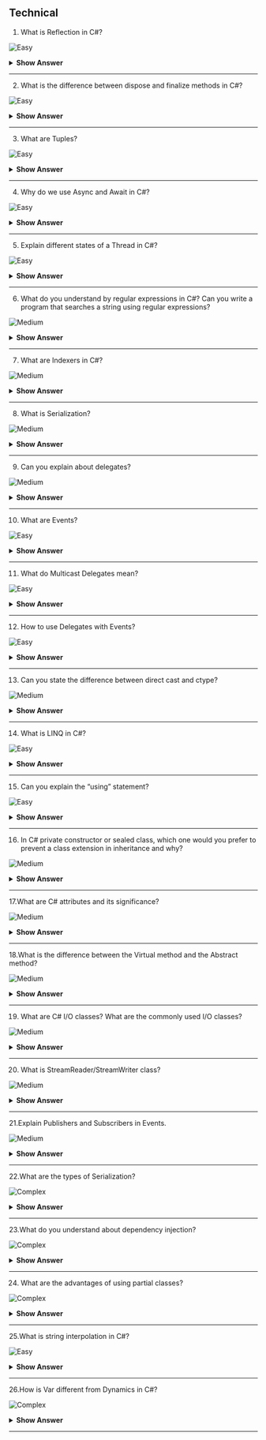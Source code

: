 ## Technical

1.  What is Reflection in C#?

![Easy](https://github.com/revaturelabs/interviewquestions/blob/dev/ComplexityTags/simple%20(2).svg)

<details> <summary> <b> Show Answer </b> </summary>

<blockquote> 
    
- Reflection is the process of describing the metadata of types, methods, and fields in a code. The namespace System. 
- Reflection enables us to obtain data about the loaded assemblies, and the elements within them like classes, methods, and value types.
	
</blockquote> 

</details>

---

2. What is the difference between dispose and finalize methods in C#?

![Easy](https://github.com/revaturelabs/interviewquestions/blob/dev/ComplexityTags/simple%20(2).svg)

<details> <summary> <b> Show Answer </b> </summary>

<blockquote> 

`dispose()` must be explicitly invoked by the user and the `finalize()` is called by the garbage collector when the object is destroyed.

</blockquote>

</details>

---

3. What are Tuples?

![Easy](https://github.com/revaturelabs/interviewquestions/blob/dev/ComplexityTags/simple%20(2).svg)

<details> <summary> <b> Show Answer </b> </summary>

<blockquote> 

Tuples are data structures that hold object properties and contain a sequence of elements of different data types. They were introduced as a `Tuple<T>` class in .NET Framework to avoid the need of creating separate types to hold object properties.

</blockquote>

</details>

---

4. Why do we use Async and Await in C#?

![Easy](https://github.com/revaturelabs/interviewquestions/blob/dev/ComplexityTags/simple%20(2).svg)

<details> <summary> <b> Show Answer </b> </summary>

<blockquote> 

Processes belonging to asynchronous programming run independently of the main or other processes. In C#, using Async and Await keywords for creating asynchronous methods.

</blockquote>

</details>

---

5. Explain different states of a Thread in C#?

![Easy](https://github.com/revaturelabs/interviewquestions/blob/dev/ComplexityTags/simple%20(2).svg)

<details> <summary> <b> Show Answer </b> </summary>

<blockquote> 

A thread in C# can have any of the following states:

Aborted – The thread is dead but has not stopped
Running – The thread is executing
Stopped – The thread has stopped the execution
Suspended – The thread has been suspended
Unstarted – The thread is created but has not started execution yet
WaitSleepJoin – The thread calls sleep, calls wait on another object, and calls join on some other thread

</blockquote>

</details>

---

6. What do you understand by regular expressions in C#? Can you write a program that searches a string using regular expressions?

![Medium](https://github.com/revaturelabs/interviewquestions/blob/dev/ComplexityTags/Medium%20(2).svg)

<details> <summary> <b> Show Answer </b> </summary>

<blockquote>

A regular expression is a template for matching a set of inputs. It can consist of constructs, character literals, and operators. Regex is used for string parsing, as well as replacing the character string. 

The following code searches a string “C#” against the set of inputs from the languages array using Regex:

```C#

static void Main(strong[] args)
{
string[] languages = {“C#”, “Python”, “Java”};
foreach(string s in languages)
{
if(System.Text.RegularExpressions.Regex.IsMatch(s,“C#”))
{
Console.WriteLine(“Match found”);
}
}
}

```

</blockquote>

</details>

---

7. What are Indexers in C#?

![Medium](https://github.com/revaturelabs/interviewquestions/blob/dev/ComplexityTags/Medium%20(2).svg)

<details> <summary> <b> Show Answer </b> </summary>

<blockquote>

C# introduces a new concept known as Indexers which are used for treating an object as an array. The indexers are usually known as smart arrays in C#. They are not an essential part of object-oriented programming.

Defining an indexer allows us to create classes that act as virtual arrays. Instances of that class can be accessed using the [] array access operator.

</blockquote>

</details>

---

8. What is Serialization?

![Medium](https://github.com/revaturelabs/interviewquestions/blob/dev/ComplexityTags/Medium%20(2).svg)

<details> <summary> <b> Show Answer </b> </summary>

<blockquote>

Serialization converts a code to its binary format using a process. After it is converted to bytes, it can be easily stored and written to a disk. Serializations are useful so that the original form of the code isn’t lost and can be retrieved later.

</blockquote>

</details>

---

9. Can you explain about delegates?

![Medium](https://github.com/revaturelabs/interviewquestions/blob/dev/ComplexityTags/Medium%20(2).svg)

<details> <summary> <b> Show Answer </b> </summary>

<blockquote>

- A Delegate is a variable that holds the reference to a method. Hence it is a function pointer or reference type. All Delegates are derived from System.Delegate namespace. Both Delegate and the method that it refers to can have the same signature.

- **Declaring a delegate**: `public delegate void AddNumbers(int n);`
After the declaration of a delegate, the object must be created by the delegate using the new keyword.

  - `AddNumbers an1 = new AddNumbers(number);

- The delegate provides a kind of encapsulation to the reference method, which will internally get called when a delegate is called.

```C#

public delegate int myDel(int number);
public class Program
{
    public int AddNumbers(int a)
    {
        int Sum = a + 10;
        return Sum;
    }
    public void Start()
    {
        myDel DelegateExample = AddNumbers;
    }
}

```

</blockquote>

</details>

---

10. What are Events?

![Easy](https://github.com/revaturelabs/interviewquestions/blob/dev/ComplexityTags/simple%20(2).svg)

<details> <summary> <b> Show Answer </b> </summary>

<blockquote> 

- Events are user actions that generate notifications to the application to which it must respond. The user actions can be mouse movements, keypress and so on.

- Programmatically, a class that raises an event is called a publisher and a class which responds/receives the event is called a subscriber. The event should have at least one subscriber else that event is never raised.

- Delegates are used to declare Events.

``` C#
Public delegate void PrintNumbers();
Event PrintNumbers myEvent;
```

</blockquote>

</details>

---

11. What do Multicast Delegates mean?

![Easy](https://github.com/revaturelabs/interviewquestions/blob/dev/ComplexityTags/simple%20(2).svg)

<details> <summary> <b> Show Answer </b> </summary>

<blockquote> 

- A Delegate that points to more than one method is called a Multicast Delegate. Multicasting is achieved by using the + and += operator.

</blockquote>

</details>

---

12. How to use Delegates with Events?

![Easy](https://github.com/revaturelabs/interviewquestions/blob/dev/ComplexityTags/simple%20(2).svg)

<details> <summary> <b> Show Answer </b> </summary>

<blockquote> 

- Delegates are used to raise events and handle them. Always a delegate needs to be declared first and then the Events are declared.

</blockquote>

</details>

---

13. Can you state the difference between direct cast and ctype?

![Medium](https://github.com/revaturelabs/interviewquestions/blob/dev/ComplexityTags/Medium%20(2).svg)

<details> <summary> <b> Show Answer </b> </summary>

<blockquote> 

The difference between direct cast and ctype is that direct cast is used for the conversion of the type of an object that requires a run time which is like the specified type in the direct cast. Whereas ctype is used for converting the conversion which is defined for the expression and the type.

</blockquote>

</details>

---

14. What is LINQ in C#?

![Easy](https://github.com/revaturelabs/interviewquestions/blob/dev/ComplexityTags/simple%20(2).svg)

<details> <summary> <b> Show Answer </b> </summary>

<blockquote> 

LINQ stands for Language Integrated Query. LINQ has the great power of querying any source of data. The data source could be collections of objects, databases, or XML files. We can easily retrieve data from any object that implements the `IEnumerable<T>` interface.

</blockquote>

</details>

---

15. Can you explain the “using” statement?

![Easy](https://github.com/revaturelabs/interviewquestions/blob/dev/ComplexityTags/simple%20(2).svg)

<details> <summary> <b> Show Answer </b> </summary>

<blockquote> 

The keyword “using” is used to define the scope of the resources used in that using statement block. All the resources used inside the using code block get disposed of once the code block completes execution.

```C#

class Books : IDisposable
    	{
        private string _name { get; set; }
        private decimal _price { get; set; }

        public Books(string name, decimal price)
        {
            _name = name;
            _price = price;
        }

        public void Print()
        {
            Console.WriteLine("Book name is {0} and price is {1}", _name, _price);
        }

        public void Dispose()
        {
            throw new NotImplementedException();
        }
   	}

    	class Students
    	{
        public void DoSomething()
        {
            using (Books myBook = new Books("book name", 12.45))
            {
                myBook.Print();
            }
        }
}

```

</blockquote>

</details>

---

16. In C# private constructor or sealed class, which one would you prefer to prevent a class extension in inheritance and why?

![Medium](https://github.com/revaturelabs/interviewquestions/blob/dev/ComplexityTags/Medium%20(2).svg)

<details> <summary> <b> Show Answer </b> </summary>

<blockquote> 

The best choice is to use a sealed class to prevent the class not to be extended/inherited. This is true that a private constructor and sealed class both can prevent the extension of a class, which means, we cannot derive any class from it. However, they have their own purpose and properties.

</blockquote>

</details>

---
	
17.What are C# attributes and its significance?
	
![Medium](https://github.com/revaturelabs/interviewquestions/blob/dev/ComplexityTags/Medium%20(2).svg)

<details> <summary> <b> Show Answer </b> </summary>

<blockquote> 
	
Attributes are declarative tags on certain entities, eg. Class, method, etc. are called attributes. The attribute’s information can be retrieved at runtime using Reflection.
	
</blockquote>

</details>

---
	
18.What is the difference between the Virtual method and the Abstract method?
	
![Medium](https://github.com/revaturelabs/interviewquestions/blob/dev/ComplexityTags/Medium%20(2).svg)

<details> <summary> <b> Show Answer </b> </summary>

<blockquote> 

The Virtual method must always have a default implementation. However, it can be overridden in the derived class, although it is not mandatory. It can be overridden using the override keyword.

An Abstract method does not have an implementation. It resides in the abstract class. It is mandatory that the derived class implements the abstract method. An override keyword is not necessary here though it can be used.
	
</blockquote>

</details>

---
	
19. What are C# I/O classes? What are the commonly used I/O classes?
	
![Medium](https://github.com/revaturelabs/interviewquestions/blob/dev/ComplexityTags/Medium%20(2).svg)

<details> <summary> <b> Show Answer </b> </summary>

<blockquote> 	

C# has System.IO namespace, consisting of classes that are used to perform various operations on files like creating, deleting, opening, closing, etc.

Some commonly used I/O classes are:

File – Helps in manipulating a file.
StreamWriter – Used for writing characters to a stream.
StreamReader – Used for reading characters to a stream.
StringWriter – Used for reading a string buffer.
StringReader – Used for writing a string buffer.
Path – Used for performing operations related to the path information.
	
</blockquote>

</details>

---	
	
20. What is StreamReader/StreamWriter class?
	
![Medium](https://github.com/revaturelabs/interviewquestions/blob/dev/ComplexityTags/Medium%20(2).svg)

<details> <summary> <b> Show Answer </b> </summary>

<blockquote> 	
	
StreamReader and StreamWriter are classes of namespace System.IO. They are used when we want to read or write charact90, Reader-based data, respectively.

Some of the members of StreamReader are: Close(), Read(), Readline().

Members of StreamWriter are: Close(), Write(), Writeline().	
	
</blockquote>

</details>

---	

21.Explain Publishers and Subscribers in Events.
	
![Medium](https://github.com/revaturelabs/interviewquestions/blob/dev/ComplexityTags/Medium%20(2).svg)

<details> <summary> <b> Show Answer </b> </summary>

<blockquote> 	
	
Publisher is a class responsible for publishing a message of different types of other classes. The message is nothing but Event.

Subscribers capture the message of the type that it is interested in.
	
</blockquote>

</details>

---	
	
22.What are the types of Serialization?
	
![Complex](https://github.com/revaturelabs/interviewquestions/blob/dev/ComplexityTags/Complex%20(2).svg)

<details> <summary> <b> Show Answer </b> </summary>

<blockquote> 

The different types of Serialization are: 

XML serialization – It serializes all the public properties to the XML document. Since the data is in XML format, it can be easily read and manipulated in various formats. The classes reside in System.sml.Serialization.
SOAP – Classes reside in System.Runtime.Serialization. Similar to XML but produces a complete SOAP compliant envelope that can be used by any system that understands SOAP.
Binary Serialization – Allows any code to be converted to its binary form. Can serialize and restore public and non-public properties. It is faster and occupies less space.
	
</blockquote>

</details>

---	
	
23.What do you understand about dependency injection?
	
![Complex](https://github.com/revaturelabs/interviewquestions/blob/dev/ComplexityTags/Complex%20(2).svg)

<details> <summary> <b> Show Answer </b> </summary>

<blockquote> 	
	
You can de-couple tightly linked classes using the dependency injection. Thus, it reduces the direct dependency of classes upon each other. You can achieve dependency injection via the following: 

Constructor dependency
Property dependency
Method dependency
	
</blockquote>

</details>

---	
	
24. What are the advantages of using partial classes?
	
![Complex](https://github.com/revaturelabs/interviewquestions/blob/dev/ComplexityTags/Complex%20(2).svg)

<details> <summary> <b> Show Answer </b> </summary>

<blockquote> 	
	
The major advantages of using partial classes are as follows:

They allow multiple developers to work on the same class easily.
The code generators mainly use them to keep different concerns separate.
It allows one developer to define the method while the other developer can implement it.
	
</blockquote>

</details>

---
	
25.What is string interpolation in C#?
	
![Easy](https://github.com/revaturelabs/interviewquestions/blob/dev/ComplexityTags/simple%20(2).svg)

<details> <summary> <b> Show Answer </b> </summary>

<blockquote> 	
	
String Interpolation in C# allows to create formatted strings with readable and convenient syntax. You can create an interpolation string containing interpolation expressions using the $ special character. On resolving, the interpolation string replaces the interpolation expression with the string representation of the interpolation item.
	
</blockquote>

</details>

---
	
26.How is Var different from Dynamics in C#?
	
![Complex](https://github.com/revaturelabs/interviewquestions/blob/dev/ComplexityTags/Complex%20(2).svg)

<details> <summary> <b> Show Answer </b> </summary>

<blockquote> 	
	
Variables declared with var are implicitly but statically typed. Variables declared with dynamic are dynamically typed. 
	
This means that dynamic declarations are resolved at run-time, and var declarations are resolved at compile-time.
	
</blockquote>

</details>

---

